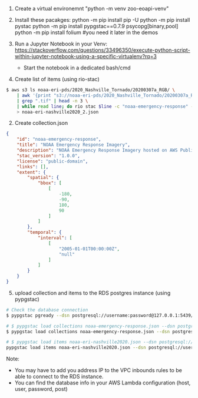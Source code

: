 1. Create a virtual environemnt "python -m venv zoo-eoapi-venv"
2. Install these pacakges:
python -m pip install pip -U
python -m pip install pystac
python -m pip install pypgstac==0.7.9 psycopg[binary,pool]
python -m pip install folium #you need it later in the demos
3. Run a Jupyter Notebook in your Venv: https://stackoverflow.com/questions/33496350/execute-python-script-within-jupyter-notebook-using-a-specific-virtualenv?rq=3
    * Start the notebook in a dedicated bash/cmd

4. Create list of items (using rio-stac)

```bash
$ aws s3 ls noaa-eri-pds/2020_Nashville_Tornado/20200307a_RGB/ \
    | awk '{print "s3://noaa-eri-pds/2020_Nashville_Tornado/20200307a_RGB/"$NF}' \
    | grep ".tif" | head -n 3 \
    | while read line; do rio stac $line -c "noaa-emergency-response" -p "event"="Nashville Tornado"  -d "2020-03-07" --without-raster --without-proj --asset-mediatype COG -n cog; done \
    > noaa-eri-nashville2020_2.json
```

2. Create collection.json
```json
{
    "id": "noaa-emergency-response",
    "title": "NOAA Emergency Response Imagery",
    "description": "NOAA Emergency Response Imagery hosted on AWS Public Dataset.",
    "stac_version": "1.0.0",
    "license": "public-domain",
    "links": [],
    "extent": {
        "spatial": {
            "bbox": [
                [
                    -180,
                    -90,
                    180,
                    90
                ]
            ]
        },
        "temporal": {
            "interval": [
                [
                    "2005-01-01T00:00:00Z",
                    "null"
                ]
            ]
        }
    }
}
```

5. upload collection and items to the RDS postgres instance (using pypgstac)

```bash
# Check the database connection
$ pypgstac pgready --dsn postgresql://username:password@127.0.0.1:5439/postgis #og was 0.0.0.0

# $ pypgstac load collections noaa-emergency-response.json --dsn postgresql://{db-user}:{db-password}@{db-host}:{db-port}/{db-name}
$ pypgstac load collections noaa-emergency-response.json --dsn postgresql://username:password@127.0.0.1:5439/postgis

# $ pypgstac load items noaa-eri-nashville2020.json --dsn postgresql://{db-user}:{db-password}@{db-host}:{db-port}/{db-name}
pypgstac load items noaa-eri-nashville2020.json --dsn postgresql://username:password@127.0.0.1:5439/postgis
```

Note:

- You may have to add you address IP to the VPC inbounds rules to be able to connect to the RDS instance.
- You can find the database info in your AWS Lambda configuration (host, user, password, post)
